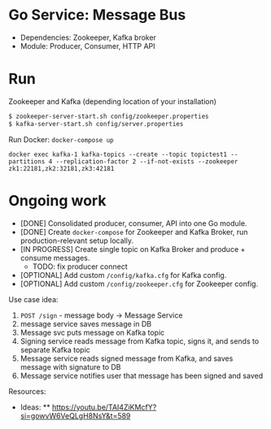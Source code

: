 # Go Service: Message Bus

* Dependencies: Zookeeper, Kafka broker
* Module: Producer, Consumer, HTTP API


# Run
Zookeeper and Kafka (depending location of your installation)

```bash
$ zookeeper-server-start.sh config/zookeeper.properties
$ kafka-server-start.sh config/server.properties
```

Run Docker:
`docker-compose up`

`docker exec kafka-1 kafka-topics --create --topic topictest1 --partitions 4 --replication-factor 2 --if-not-exists --zookeeper zk1:22181,zk2:32181,zk3:42181`


# Ongoing work
* [DONE] Consolidated producer, consumer, API into one Go module.
* [DONE] Create `docker-compose` for Zookeeper and Kafka Broker, run production-relevant setup locally.
* [IN PROGRESS] Create single topic on Kafka Broker and produce + consume messages.
  * TODO: fix producer connect
* [OPTIONAL] Add custom `/config/kafka.cfg` for Kafka config.
* [OPTIONAL] Add custom `/config/zookeeper.cfg` for Zookeeper config.

Use case idea:
1) `POST /sign` - message body -> Message Service
2) message service saves message in DB
3) Message svc puts message on Kafka topic
4) Signing service reads message from Kafka topic, signs it, and sends to separate Kafka topic
5) Message service reads signed message from Kafka, and saves message with signature to DB
6) Message service notifies user that message has been signed and saved


Resources:
* Ideas:
    ** https://youtu.be/TAI4ZiKMcfY?si=gowvW6VeQLgH8NsY&t=589


